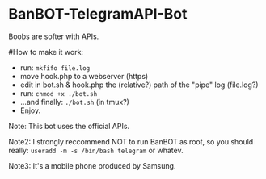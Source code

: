 # BanBOT-TelegramAPI-Bot
Boobs are softer with APIs.

#How to make it work:
- run: `mkfifo file.log`
- move hook.php to a webserver (https)
- edit in bot.sh & hook.php the (relative?) path of the "pipe" log (file.log?)
- run: `chmod +x ./bot.sh`
- ...and finally: `./bot.sh` (in tmux?)
- Enjoy.

Note: This bot uses the official APIs.

Note2: I strongly reccommend NOT to run BanBOT as root, so you should really:  `useradd -m -s /bin/bash telegram` or whatev.

Note3: It's a mobile phone produced by Samsung.
